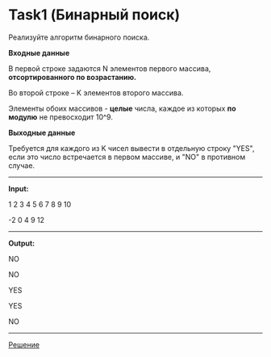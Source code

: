 # Task1 (Бинарный поиск)

Реализуйте алгоритм бинарного поиска.

**Входные данные**

В первой строке задаются N элементов первого массива, **отсортированного по возрастанию.** 

Во второй строке – K элементов второго массива.

Элементы обоих массивов - **целые** числа, каждое из которых **по модулю** не превосходит 10^9.

**Выходные данные**

Требуется для каждого из K чисел вывести в отдельную строку "YES", если это число встречается в первом массиве, и "NO" в противном случае.
___
**Input:**

1 2 3 4 5 6 7 8 9 10

-2 0 4 9 12
___
**Output:**

NO

NO

YES

YES

NO
____
[Решение](task1.py)